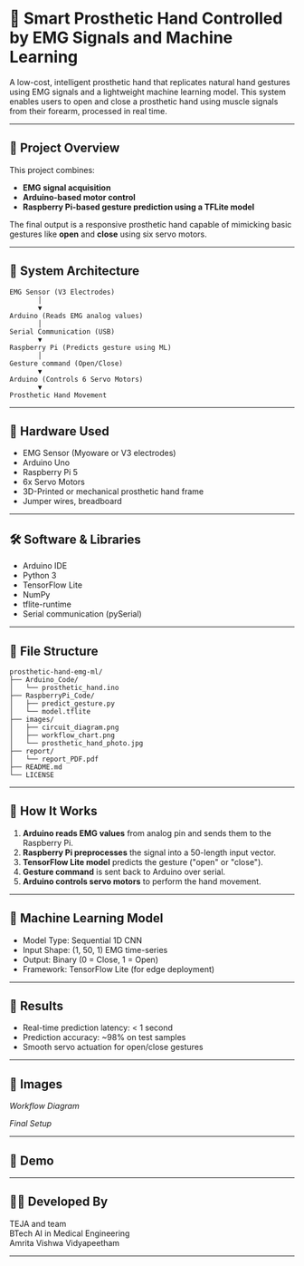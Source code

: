 # 🤖 Smart Prosthetic Hand Controlled by EMG Signals and Machine Learning

A low-cost, intelligent prosthetic hand that replicates natural hand gestures using EMG signals and a lightweight machine learning model. This system enables users to open and close a prosthetic hand using muscle signals from their forearm, processed in real time.

---

## 📌 Project Overview

This project combines:  
- **EMG signal acquisition**  
- **Arduino-based motor control**  
- **Raspberry Pi-based gesture prediction using a TFLite model**

The final output is a responsive prosthetic hand capable of mimicking basic gestures like **open** and **close** using six servo motors.

---

## 🧠 System Architecture

```
EMG Sensor (V3 Electrodes)
       │
       ▼
Arduino (Reads EMG analog values)
       │
Serial Communication (USB)
       ▼
Raspberry Pi (Predicts gesture using ML)
       │
Gesture command (Open/Close)
       ▼
Arduino (Controls 6 Servo Motors)
       ▼
Prosthetic Hand Movement
```

---

## 🧰 Hardware Used

- EMG Sensor (Myoware or V3 electrodes)  
- Arduino Uno  
- Raspberry Pi 5  
- 6x Servo Motors  
- 3D-Printed or mechanical prosthetic hand frame  
- Jumper wires, breadboard  

---

## 🛠️ Software & Libraries

- Arduino IDE  
- Python 3  
- TensorFlow Lite  
- NumPy  
- tflite-runtime  
- Serial communication (pySerial)

---

## 🧾 File Structure

```
prosthetic-hand-emg-ml/
├── Arduino_Code/
│   └── prosthetic_hand.ino
├── RaspberryPi_Code/
│   ├── predict_gesture.py
│   └── model.tflite
├── images/
│   ├── circuit_diagram.png
│   ├── workflow_chart.png
│   └── prosthetic_hand_photo.jpg
├── report/
│   └── report_PDF.pdf
├── README.md
└── LICENSE
```

---

## 🚀 How It Works

1. **Arduino reads EMG values** from analog pin and sends them to the Raspberry Pi.  
2. **Raspberry Pi preprocesses** the signal into a 50-length input vector.  
3. **TensorFlow Lite model** predicts the gesture ("open" or "close").  
4. **Gesture command** is sent back to Arduino over serial.  
5. **Arduino controls servo motors** to perform the hand movement.

---

## 🤖 Machine Learning Model

- Model Type: Sequential 1D CNN  
- Input Shape: (1, 50, 1) EMG time-series  
- Output: Binary (0 = Close, 1 = Open)  
- Framework: TensorFlow Lite (for edge deployment)

---

## 🎯 Results

- Real-time prediction latency: < 1 second  
- Prediction accuracy: ~98% on test samples  
- Smooth servo actuation for open/close gestures

---

## 📸 Images

  
*Workflow Diagram*


*Final Setup*

---

## 🧪 Demo



---

## 👨‍💻 Developed By

TEJA and team  
BTech AI in Medical Engineering  
Amrita Vishwa Vidyapeetham

---

